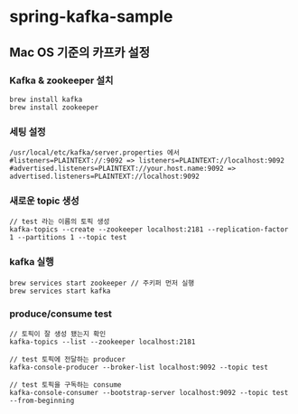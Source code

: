 # spring-kafka-sample

## Mac OS 기준의 카프카 설정

### Kafka & zookeeper 설치
```
brew install kafka
brew install zookeeper
```

### 세팅 설정
```
/usr/local/etc/kafka/server.properties 에서
#listeners=PLAINTEXT://:9092 => listeners=PLAINTEXT://localhost:9092
#advertised.listeners=PLAINTEXT://your.host.name:9092 => advertised.listeners=PLAINTEXT://localhost:9092
```

### 새로운 topic 생성
```
// test 라는 이름의 토픽 생성
kafka-topics --create --zookeeper localhost:2181 --replication-factor 1 --partitions 1 --topic test
```
### kafka 실행
```
brew services start zookeeper // 주키퍼 먼저 실행
brew services start kafka
```

### produce/consume test
```
// 토픽이 잘 생성 됐는지 확인
kafka-topics --list --zookeeper localhost:2181

// test 토픽에 전달하는 producer
kafka-console-producer --broker-list localhost:9092 --topic test

// test 토픽을 구독하는 consume
kafka-console-consumer --bootstrap-server localhost:9092 --topic test --from-beginning
```